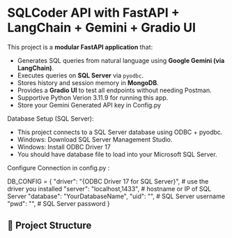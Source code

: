 # SQLCoder API with FastAPI + LangChain + Gemini + Gradio UI

This project is a **modular FastAPI application** that:
 
 - Generates SQL queries from natural language using **Google Gemini (via LangChain)**.
- Executes queries on **SQL Server** via `pyodbc`.
- Stores history and session memory in **MongoDB**.
- Provides a **Gradio UI** to test all endpoints without needing Postman.
- Supportive Python Verion 3.11.9 for running this app.
- Store your Gemini Generated API key in Config.py
  
Database Setup (SQL Server):

- This project connects to a SQL Server database using ODBC + pyodbc.
- Windows: Download SQL Server Management Studio.
- Windows: Install ODBC Driver 17
- You should have database file to load into your Microsoft SQL Server.
  
Configure Connection in config.py :

DB_CONFIG = {
    "driver": "{ODBC Driver 17 for SQL Server}",  # use the driver you installed
    "server": "localhost,1433",                   # hostname or IP of SQL Server
    "database": "YourDatabaseName",
    "uid": "",                    # SQL Server username
    "pwd": "",                    # SQL Server password
}
 ## 📂 Project Structure
